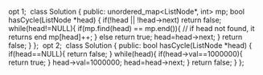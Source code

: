 opt 1;
​
class Solution {
public:
unordered_map<ListNode*, int> mp;
bool hasCycle(ListNode *head) {
if(!head || !head->next) return false;
while(head!=NULL){
if(mp.find(head) == mp.end()){ // if head not found, it returns end
mp[head]++;
}
else return true;
head=head->next;
}
return false;
}
};
​
opt 2;
​
class Solution {
public:
bool hasCycle(ListNode *head) {
if(head==NULL){
return false;
}
while(head){
if(head->val==1000000){
return true;
}
head->val=1000000;
head=head->next;
}
return false;
}
};